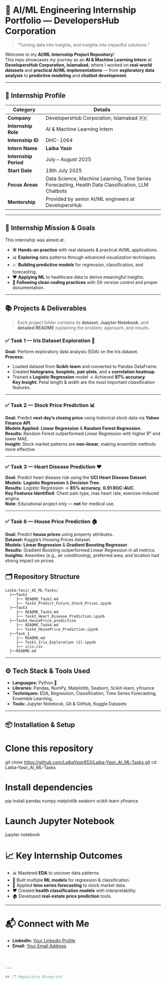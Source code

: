# 🌟 AI/ML Engineering Internship Portfolio — DevelopersHub Corporation  

> “Turning data into insights, and insights into impactful solutions.”  

Welcome to my **AI/ML Internship Project Repository**!  
This repo showcases my journey as an **AI & Machine Learning Intern** at **DevelopersHub Corporation, Islamabad**, where I worked on **real-world datasets** and **practical AI/ML implementations** — from **exploratory data analysis** to **predictive modeling** and **chatbot development**.  

---

## 🏢 Internship Profile  

| **Category**         | **Details** |
|----------------------|-------------|
| **Company**          | DevelopersHub Corporation, Islamabad 🇵🇰 |
| **Internship Role**  | AI & Machine Learning Intern |
| **Internship ID**    | DHC-1064 |
| **Intern Name**      | **Laiba Yasir** |
| **Internship Period**| July – August 2025 |
| **Start Date**       | 18th July 2025 |
| **Focus Areas**      | Data Science, Machine Learning, Time Series Forecasting, Health Data Classification, LLM Chatbots |
| **Mentorship**       | Provided by senior AI/ML engineers at DevelopersHub |

---

## 🎯 Internship Mission & Goals  

This internship was aimed at:  

- 🛠 **Hands-on practice** with real datasets & practical AI/ML applications.  
- 📊 **Exploring** data patterns through advanced visualization techniques.  
- 📈 **Building predictive models** for regression, classification, and forecasting.  
- ❤️ **Applying ML** to healthcare data to derive meaningful insights.  
- 📂 **Following clean coding practices** with Git version control and proper documentation.  

---

## 📚 Projects & Deliverables  

> Each project folder contains its **dataset**, **Jupyter Notebook**, and **detailed README** explaining the problem, approach, and results.

### ✅ **Task 1 — Iris Dataset Exploration 🌸**  
**Goal:** Perform exploratory data analysis (EDA) on the Iris dataset.  
**Process:**  
- Loaded dataset from **Scikit-learn** and converted to Pandas DataFrame.  
- Created **histograms**, **boxplots**, **pair plots**, and a **correlation heatmap**.  
- Trained a **Logistic Regression** model → Achieved **97% accuracy**.  
**Key Insight:** Petal length & width are the most important classification features.  

---

### ✅ **Task 2 — Stock Price Prediction 📊**  
**Goal:** Predict **next day’s closing price** using historical stock data via **Yahoo Finance API**.  
**Models Applied:** **Linear Regression** & **Random Forest Regression**.  
**Results:** Random Forest outperformed Linear Regression with higher R² and lower MAE.  
**Insight:** Stock market patterns are **non-linear**, making ensemble methods more effective.  

---

### ✅ **Task 3 — Heart Disease Prediction ❤️**  
**Goal:** Predict heart disease risk using the **UCI Heart Disease Dataset**.  
**Models:** **Logistic Regression** & **Decision Tree**.  
**Results:** Logistic Regression → **85% accuracy**, **0.91 ROC-AUC**.  
**Key Features Identified:** Chest pain type, max heart rate, exercise-induced angina.  
**Note:** Educational project only — **not** for medical use.  

---

### ✅ **Task 6 — House Price Prediction 🏠**  
**Goal:** Predict **house prices** using property attributes.  
**Dataset:** Kaggle’s Housing Prices dataset.  
**Models:** **Linear Regression** & **Gradient Boosting Regressor**.  
**Results:** Gradient Boosting outperformed Linear Regression in all metrics.  
**Insights:** Amenities (e.g., air conditioning), preferred area, and location had strong impact on prices.  


## 🗂 Repository Structure  
```
Laiba-Yasir_AI_ML-Tasks/
  ├──Task2
     ├── README_Task2.md
     ├── Task2_Predict_Future_Stock_Prices.ipynb
  ├──Task3
     ├── README_Task3.md
     ├── Task3_Heart_Disease_Prediction.ipynb
  ├──Task4_HousePrice_prediction
     ├── README_Task4.md
     ├── Task4_HousePrice_Prediction.ipynb
  ├──Task_1
     ├── README.md
     ├── Task1_Iris_Exploration (2).ipynb
     ├── iris.csv
  ├──README.md
```

---

## ⚙️ Tech Stack & Tools Used  

- **Languages:** Python 🐍  
- **Libraries:** Pandas, NumPy, Matplotlib, Seaborn, Scikit-learn, yfinance  
- **Techniques:** EDA, Regression, Classification, Time Series Forecasting, Ensemble Learning, 
- **Tools:** Jupyter Notebook, Git & GitHub, Kaggle Datasets  

---

## 📦 Installation & Setup  


# Clone this repository
git clone https://github.com/LaibaYasir653/Laiba-Yasir_AI_ML-Tasks.git
cd Laiba-Yasir_AI_ML-Tasks


# Install dependencies
pip install pandas numpy matplotlib seaborn scikit-learn yfinance

# Launch Jupyter Notebook
jupyter notebook


# 📈 Key Internship Outcomes  

- 📊 Mastered **EDA** to uncover data patterns.  
- 🤖 Built multiple **ML models** for regression & classification.  
- 📅 Applied **time series forecasting** to stock market data.  
- ❤️ Created **health classification models** with interpretability.  
- 🏠 Developed **real-estate price prediction** tools.  

---

# 📬 Connect with Me  

- **LinkedIn:** [Your LinkedIn Profile](www.linkedin.com/in/laiba-yasir-019240260)  
- **Email:** [Your Email Address](mailto:laybalayba972@gmail.com)  
```bash



---

## 🗂 Repository Blueprint  

